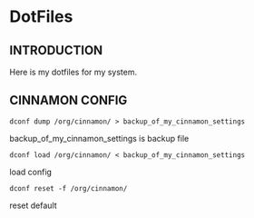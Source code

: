 # DotFiles

## INTRODUCTION

Here is my dotfiles for my system.

## CINNAMON CONFIG

```
dconf dump /org/cinnamon/ > backup_of_my_cinnamon_settings
```
backup_of_my_cinnamon_settings is backup file

```
dconf load /org/cinnamon/ < backup_of_my_cinnamon_settings
```
load config

```
dconf reset -f /org/cinnamon/
```
reset default
